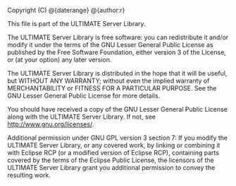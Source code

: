 Copyright (C) @{daterange} @{author:r}

This file is part of the ULTIMATE Server Library.

The ULTIMATE Server Library is free software: you can redistribute it and/or modify
it under the terms of the GNU Lesser General Public License as published
by the Free Software Foundation, either version 3 of the License, or
(at your option) any later version.

The ULTIMATE Server Library is distributed in the hope that it will be useful,
but WITHOUT ANY WARRANTY; without even the implied warranty of
MERCHANTABILITY or FITNESS FOR A PARTICULAR PURPOSE.  See the
GNU Lesser General Public License for more details.

You should have received a copy of the GNU Lesser General Public License
along with the ULTIMATE Server Library. If not, see <http://www.gnu.org/licenses/>.

Additional permission under GNU GPL version 3 section 7:
If you modify the ULTIMATE Server Library, or any covered work, by linking
or combining it with Eclipse RCP (or a modified version of Eclipse RCP),
containing parts covered by the terms of the Eclipse Public License, the
licensors of the ULTIMATE Server Library grant you additional permission
to convey the resulting work.
